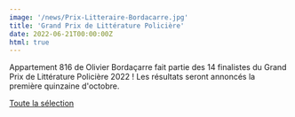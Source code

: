 ```yaml
---
image: '/news/Prix-Litteraire-Bordacarre.jpg'
title: 'Grand Prix de Littérature Policière'
date: 2022-06-21T00:00:00Z
html: true
---
```


<p>
  Appartement 816 de Olivier Bordaçarre fait partie des 14 finalistes du Grand Prix de Littérature Policière 2022 !
  Les résultats seront annoncés la première quinzaine d'octobre.<br/>
</p>
<p>
  <a
    href="https://www.blog813.com-2022-06/selection-du-gplp-2022.html?fbclid=IwAR1F_Hy3etyyO6C3rzjelOL5dCMzm38-DDrKRFW_ve-BPA_SaNQfvy-SfoE"
    rel="noopener noreferrer"
    target="_blank"
  >
    Toute la sélection
  </a>
</p>


